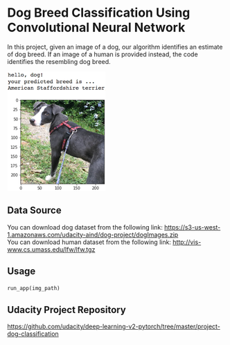 # Dog Breed Classification Using Convolutional Neural Network 

In this project, given an image of a dog, our algorithm identifies an estimate of dog breed. If an image of a human is provided instead, the code identifies the resembling dog breed.

<img src="https://github.com/ersingenel/udacity-machine-learning-engineer-nanodegree/raw/feebf5a4746379b00311dac7fd592c39fb812bff/dog-breed-classification/images/sample_dog_output.png" alt="Sample Dog Output">

## Data Source
You can download dog dataset from the following link: https://s3-us-west-1.amazonaws.com/udacity-aind/dog-project/dogImages.zip <br />
You can download human dataset from the following link: http://vis-www.cs.umass.edu/lfw/lfw.tgz

## Usage

```python
run_app(img_path)
```

## Udacity Project Repository
https://github.com/udacity/deep-learning-v2-pytorch/tree/master/project-dog-classification
